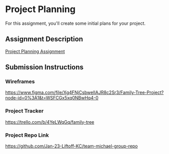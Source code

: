 # Project Planning
For this assignment, you'll create some initial plans for your project.

## Assignment Description
[Project Planning Assignment](https://education.launchcode.org/liftoff/modules/assignments/project-planning)

## Submission Instructions

### Wireframes

https://www.figma.com/file/Xg4FNjCsbwelIAJR8c2Sr3/Family-Tree-Project?node-id=0%3A1&t=WSFCGx5xq0NBwHq4-0

### Project Tracker

https://trello.com/b/4YeLWqGq/family-tree

### Project Repo Link

https://github.com/Jan-23-Liftoff-KC/team-michael-group-repo
